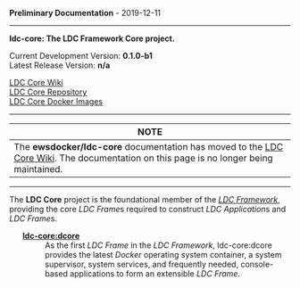 
__Preliminary Documentation__ - 2019-12-11
____  
__ldc-core: The LDC Framework Core project.__  

Current Development Version: __0.1.0-b1__  
Latest Release Version: __n/a__  

[LDC Core Wiki](https://github.com/ewsdocker/ldc-core/wiki)  
[LDC Core Repository](https://github.com/ewsdocker/ldc-core)  
[LDC Core Docker Images](https://hub.docker.com/r/ewsdocker/ldc-core)

____  

<table>
 <thead>
  <tr><th>NOTE</th></tr>
 </thead>
 <tbody>
  <tr><td>The <b>ewsdocker/ldc-core</b> documentation has moved to the <a href="https://github.com/ewsdocker/ldc-core/wiki">LDC Core Wiki</a>.  The documentation on this page is no longer being maintained. </td>
  </tr>
 </tbody>
</table>  

____  
The __LDC Core__ project is the foundational member of the *[LDC Framework](https://github.com/ewsdocker/ldc-framework.wiki)*,  providing the core *LDC Frame*s required to construct *LDC Application*s and *LDC Frame*s.

<ul>
  <dl>  
    <dt><b><a href="https://github.com/ewsdocker/ldc-core/wiki/CoreHome">ldc-core:dcore</a></b></dt>  
      <dd>
        As the first <i>LDC Frame</i> in the <i>LDC Framework</i>,
        ldc-core:dcore provides the latest <i>Docker</i> 
        operating system container, a system supervisor, system
        services, and frequently needed, console-based applications to 
        form an extensible <i>LDC Frame</i>.  
      </dd>  
  </dl>  
</ul>  
